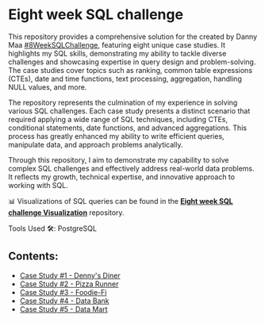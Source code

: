 # Eight week SQL challenge

This repository provides a comprehensive solution for the created by Danny Maa [#8WeekSQLChallenge](https://8weeksqlchallenge.com/), featuring eight unique case studies. It highlights my SQL skills, demonstrating my ability to tackle diverse challenges and showcasing expertise in query design and problem-solving. The case studies cover topics such as ranking, common table expressions (CTEs), date and time functions, text processing, aggregation, handling NULL values, and more.

The repository represents the culmination of my experience in solving various SQL challenges. Each case study presents a distinct scenario that required applying a wide range of SQL techniques, including CTEs, conditional statements, date functions, and advanced aggregations. This process has greatly enhanced my ability to write efficient queries, manipulate data, and approach problems analytically.

Through this repository, I aim to demonstrate my capability to solve complex SQL challenges and effectively address real-world data problems. It reflects my growth, technical expertise, and innovative approach to working with SQL.

📊 Visualizations of SQL queries can be found in the **[Eight week SQL challenge Visualization](https://github.com/shdrn2402/Eight-week-SQL-challenge_Visualization)** repository.

Tools Used 🛠️: PostgreSQL


## Contents:
- [Case Study #1 - Denny's Diner](https://github.com/shdrn2402/Eight-week-SQL-challenge/tree/main/Case%20Study%20%231-Danny's%20Dinner)
- [Case Study #2 - Pizza Runner](https://github.com/shdrn2402/Eight-week-SQL-challenge/tree/main/Case%20Study%20%232-Pizza%20Runner)
- [Case Study #3 - Foodie-Fi](https://github.com/shdrn2402/Eight-week-SQL-challenge/tree/main/Case%20Study%20%233-Foodie-Fi)
- [Case Study #4 - Data Bank](https://github.com/shdrn2402/Eight-week-SQL-challenge/blob/main/Case%20Study%20%234-Data%20Bank)
- [Case Study #5 - Data Mart](https://github.com/shdrn2402/Eight-week-SQL-challenge/tree/main/Case%20Study%20%235%20-%20Data%20Mart)
